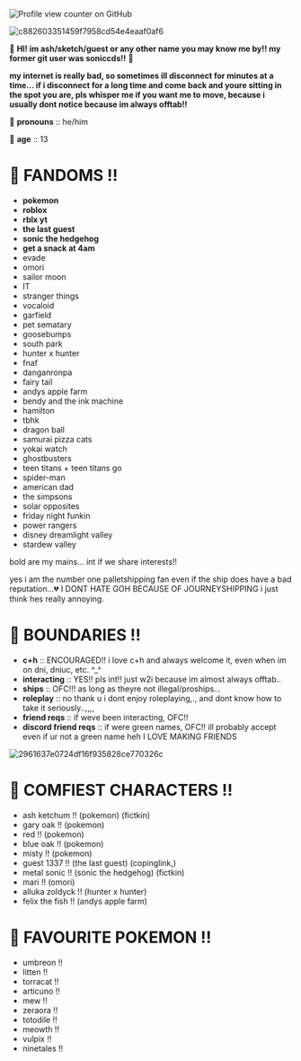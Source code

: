 ![Profile view counter on GitHub](https://komarev.com/ghpvc/?username=soniccds)

![c882603351459f7958cd54e4eaaf0af6](https://github.com/user-attachments/assets/0b62e11d-bbb5-4921-a465-52d66d1820a1)

💫 **HI! im ash/sketch/guest or any other name you may know me by!! my former git user was soniccds!!** 💫

**my internet is really bad, so sometimes ill disconnect for minutes at a time... if i disconnect for a long time and come back and youre sitting in the spot you are, pls whisper me if you want me to move, because i usually dont notice because im always offtab!!**

🌟 **pronouns** :: he/him

🌟 **age** :: 13

# 🌟 **FANDOMS !!**

- **pokemon**
- **roblox**
- **rblx yt**
- **the last guest**
- **sonic the hedgehog**
- **get a snack at 4am**
- evade
- omori
- sailor moon
- IT
- stranger things
- vocaloid
- garfield
- pet sematary
- goosebumps
- south park
- hunter x hunter
- fnaf
- danganronpa
- fairy tail
- andys apple farm
- bendy and the ink machine
- hamilton
- tbhk
- dragon ball
- samurai pizza cats
- yokai watch
- ghostbusters
- teen titans + teen titans go
- spider-man
- american dad
- the simpsons
- solar opposites
- friday night funkin
- power rangers
- disney dreamlight valley
- stardew valley

bold are my mains... int if we share interests!!


yes i am the number one palletshipping fan even if the ship does have a bad reputation...💔 I DONT HATE GOH BECAUSE OF JOURNEYSHIPPING i just think hes really annoying.

# 🌟 **BOUNDARIES !!**

- **c+h** :: ENCOURAGED!! i love c+h and always welcome it, even when im on dni, dniuc, etc. ^_^
- **interacting** :: YES!! pls int!! just w2i because im almost always offtab..
- **ships** :: OFC!!! as long as theyre not illegal/proships...
- **roleplay** :: no thank u i dont enjoy roleplaying,., and dont know how to take it seriously..,,,,
- **friend reqs** :: if weve been interacting, OFC!!
- **discord friend reqs** :: if were green names, OFC!! ill probably accept even if ur not a green name heh I LOVE MAKING FRIENDS

![2961637e0724df16f935828ce770326c](https://github.com/user-attachments/assets/f2a492cb-d495-4b65-b7e4-c50839dd279e)

# 🌟 **COMFIEST CHARACTERS !!**

- ash ketchum !! (pokemon) (fictkin)
- gary oak !! (pokemon)
- red !! (pokemon)
- blue oak !! (pokemon)
- misty !! (pokemon)
- guest 1337 !! (the last guest) (copinglink,)
- metal sonic !! (sonic the hedgehog) (fictkin)
- mari !! (omori)
- alluka zoldyck !! (hunter x hunter)
- felix the fish !! (andys apple farm)

# 🌟 **FAVOURITE POKEMON !!**

- umbreon !!
- litten !!
- torracat !!
- articuno !!
- mew !!
- zeraora !!
- totodile !!
- meowth !!
- vulpix !!
- ninetales !!
